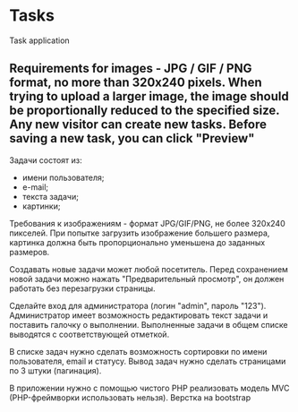 # Tasks
Task application

Requirements for images - JPG / GIF / PNG format, no more than 320х240 pixels. When trying to upload a larger image, the image should be proportionally reduced to the specified size.
Any new visitor can create new tasks. Before saving a new task, you can click "Preview"
-------------------------------------------------------------------------------------------
Задачи состоят из:
- имени пользователя;
- е-mail;
- текста задачи;
- картинки;

Требования к изображениям - формат JPG/GIF/PNG, не более 320х240 пикселей. При попытке загрузить изображение большего размера, картинка должна быть пропорционально уменьшена до заданных размеров.

Создавать новые задачи может любой посетитель. Перед сохранением новой задачи можно нажать "Предварительный просмотр", он должен работать без перезагрузки страницы.

Сделайте вход для администратора (логин "admin", пароль "123"). Администратор имеет возможность редактировать текст задачи и поставить галочку о выполнении. Выполненные задачи в общем списке выводятся с соответствующей отметкой.

В списке задач нужно сделать возможность сортировки по имени пользователя, email и статусу. Вывод задач нужно сделать страницами по 3 штуки (пагинация).

В приложении нужно с помощью чистого PHP реализовать модель MVC (PHP-фреймворки использовать нельзя). Верстка на bootstrap
